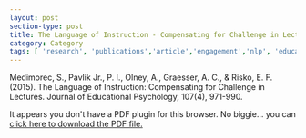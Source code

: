 ```yaml
---
layout: post
section-type: post
title: The Language of Instruction - Compensating for Challenge in Lectures
category: Category
tags: [ 'research', 'publications','article','engagement','nlp', 'education','discourse' ]
---
```

Medimorec, S., Pavlik Jr., P. I., Olney, A., Graesser, A. C., & Risko, E. F. (2015). The Language of Instruction: Compensating for Challenge in Lectures. Journal of Educational Psychology, 107(4), 971-990.

<object data="https://umdrive.memphis.edu/aolney/public/publications/medimorec2015.pdf" type="application/pdf" width="100%" height="600px">
 
  <p>It appears you don't have a PDF plugin for this browser.
  No biggie... you can <a href="https://umdrive.memphis.edu/aolney/public/publications/medimorec2015.pdf">click here to
  download the PDF file.</a></p>
  
</object>
